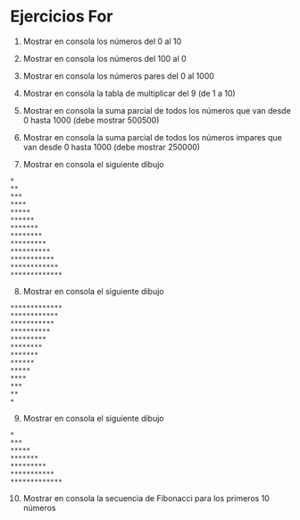 # Ejercicios For

1. Mostrar en consola los números del 0 al 10

2. Mostrar en consola los números del 100 al 0

3. Mostrar en consola los números pares del 0 al 1000 

4. Mostrar en consola la tabla de multiplicar del 9 (de 1 a 10)

5. Mostrar en consola la suma parcial de todos los números que van desde 0 hasta 1000 (debe mostrar 500500)

6. Mostrar en consola la suma parcial de todos los números impares que van desde 0 hasta 1000 (debe mostrar 250000)

7. Mostrar en consola el siguiente dibujo
```
*
**
***
****
*****
******
*******
********
*********
**********
***********
************
*************
```

8. Mostrar en consola el siguiente dibujo
```
*************
************
***********
**********
*********
********
*******
******
*****
****
***
**
*
```
9. Mostrar en consola el siguiente dibujo
```
*
***
*****
*******
*********
***********
*************
```

10. Mostrar en consola la secuencia de Fibonacci para los primeros 10 números




